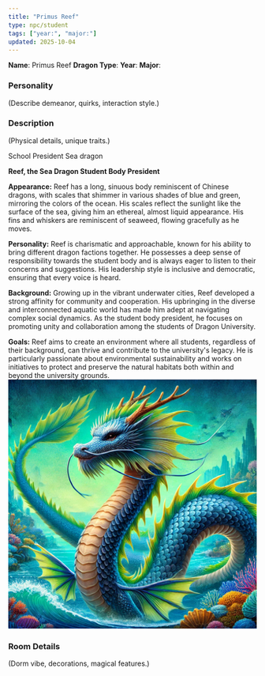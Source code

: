 ```yaml
---
title: "Primus Reef"
type: npc/student
tags: ["year:", "major:"]
updated: 2025-10-04
---
```


**Name**: Primus Reef
**Dragon Type**:
**Year**:
**Major**:

### Personality
(Describe demeanor, quirks, interaction style.)

### Description
(Physical details, unique traits.)

School President
Sea dragon

**Reef, the Sea Dragon Student Body President**

**Appearance:** Reef has a long, sinuous body reminiscent of Chinese dragons, with scales that shimmer in various shades of blue and green, mirroring the colors of the ocean. His scales reflect the sunlight like the surface of the sea, giving him an ethereal, almost liquid appearance. His fins and whiskers are reminiscent of seaweed, flowing gracefully as he moves.

**Personality:** Reef is charismatic and approachable, known for his ability to bring different dragon factions together. He possesses a deep sense of responsibility towards the student body and is always eager to listen to their concerns and suggestions. His leadership style is inclusive and democratic, ensuring that every voice is heard.

**Background:** Growing up in the vibrant underwater cities, Reef developed a strong affinity for community and cooperation. His upbringing in the diverse and interconnected aquatic world has made him adept at navigating complex social dynamics. As the student body president, he focuses on promoting unity and collaboration among the students of Dragon University.

**Goals:** Reef aims to create an environment where all students, regardless of their background, can thrive and contribute to the university's legacy. He is particularly passionate about environmental sustainability and works on initiatives to protect and preserve the natural habitats both within and beyond the university grounds.
![6B1CACED-7BBA-4418-9260-EEA80708BFBB](/assets/images/6B1CACED-7BBA-4418-9260-EEA80708BFBB.webp)

### Room Details
(Dorm vibe, decorations, magical features.)
